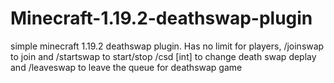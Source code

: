 # Minecraft-1.19.2-deathswap-plugin
 simple minecraft 1.19.2 deathswap plugin. Has no limit for players, /joinswap to join and /startswap to start/stop /csd [int] to change death swap deplay and /leaveswap to leave the queue for deathswap game

